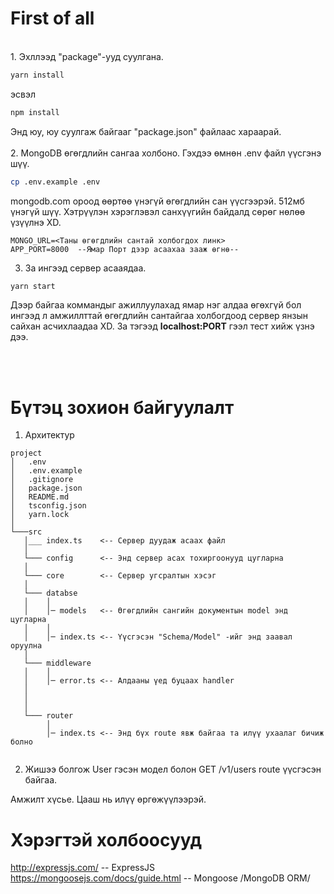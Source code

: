 # First of all
<br>
1. Эхллээд "package"-ууд суулгана.

```bash 
yarn install
```
эсвэл
```bash
npm install
```
Энд юу, юу суулгаж байгааг "package.json" файлаас хараарай.
<br>
<br>
2. MongoDB өгөгдлийн сангаа холбоно. Гэхдээ өмнөн .env файл үүсгэнэ шүү.
```bash
cp .env.example .env
``` 
mongodb.com ороод өөртөө үнэгүй өгөгдлийн сан үүсгээрэй. 512мб үнэгүй шүү. Хэтрүүлэн хэрэглэвэл санхүүгийн байдалд сөрөг нөлөө үзүүлнэ XD.

```
MONGO_URL=<Таны өгөгдлийн сантай холбогдох линк>
APP_PORT=8000  --Ямар Порт дээр асаахаа зааж өгнө-- 

```

3. За ингээд сервер асааядаа.

```bash
yarn start
```
 Дээр байгаа коммандыг ажиллуулахад ямар нэг алдаа өгөхгүй бол ингээд л амжиллттай өгөгдлийн сантайгаа холбогдоод сервер янзын сайхан асчихлаадаа XD. За тэгээд **localhost:PORT** гээл тест хийж үзнэ дээ.


<br>
<br>

# Бүтэц зохион байгуулалт


1. Архитектур

```
project
│   .env
│   .env.example    
│   .gitignore
│   package.json
│   README.md
│   tsconfig.json
│   yarn.lock
│
└───src
   │___ index.ts    <-- Сервер дуудаж асаах файл
   │
   └─── config      <-- Энд сервер асах тохиргоонууд цугларна
   │
   └─── core        <-- Сервер угсралтын хэсэг
   │
   └─── databse
   │    │
   │    │─ models   <-- Өгөгдлийн сангийн документын model энд цугларна
   │    │
   │    │─ index.ts <-- Үүсгэсэн "Schema/Model" -ийг энд заавал оруулна
   │
   └─── middleware
   │    │
   │    │─ error.ts <-- Алдааны үед буцаах handler
   │    
   │    
   │
   └─── router
        │
        │─ index.ts <-- Энд бүх route явж байгаа та илүү ухаалаг бичиж болно
  
```

2. Жишээ болгож User гэсэн модел болон GET /v1/users route үүсгэсэн байгаа.


Амжилт хүсье. Цааш нь илүү өргөжүүлээрэй.
# Хэрэгтэй холбоосууд
http://expressjs.com/ -- ExpressJS <br>
https://mongoosejs.com/docs/guide.html -- Mongoose /MongoDB ORM/